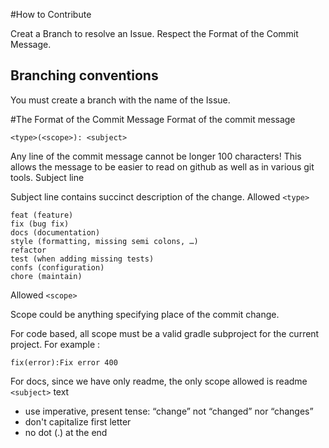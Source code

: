 #How to Contribute

Creat a Branch to resolve an Issue.
Respect the Format of the Commit Message.

## Branching conventions
You must create a branch with the name of the Issue.

#The Format of the Commit Message
Format of the commit message

    <type>(<scope>): <subject>

Any line of the commit message cannot be longer 100 characters! This allows the message to be easier to read on github as well as in various git tools.
Subject line

Subject line contains succinct description of the change.
Allowed `<type>`

    feat (feature)
    fix (bug fix)
    docs (documentation)
    style (formatting, missing semi colons, …)
    refactor
    test (when adding missing tests)
    confs (configuration)
    chore (maintain)

Allowed `<scope>`

Scope could be anything specifying place of the commit change.

For code based, all scope must be a valid gradle subproject for the current project. For example :

    fix(error):Fix error 400

For docs, since we have only readme, the only scope allowed is readme
`<subject>` text

- use imperative, present tense: “change” not “changed” nor “changes”
- don't capitalize first letter
- no dot (.) at the end

